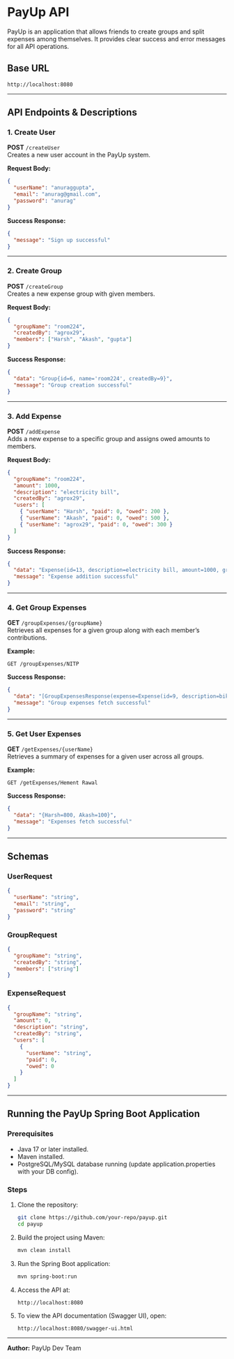 # PayUp API

PayUp is an application that allows friends to create groups and split expenses among themselves.
It provides clear success and error messages for all API operations.

## Base URL
```
http://localhost:8080
```

---

## API Endpoints & Descriptions

### 1. Create User
**POST** `/createUser`  
Creates a new user account in the PayUp system.

**Request Body:**
```json
{
  "userName": "anuraggupta",
  "email": "anurag@gmail.com",
  "password": "anurag"
}
```

**Success Response:**
```json
{
  "message": "Sign up successful"
}
```

---

### 2. Create Group
**POST** `/createGroup`  
Creates a new expense group with given members.

**Request Body:**
```json
{
  "groupName": "room224",
  "createdBy": "agrox29",
  "members": ["Harsh", "Akash", "gupta"]
}
```

**Success Response:**
```json
{
  "data": "Group{id=6, name='room224', createdBy=9}",
  "message": "Group creation successful"
}
```

---

### 3. Add Expense
**POST** `/addExpense`  
Adds a new expense to a specific group and assigns owed amounts to members.

**Request Body:**
```json
{
  "groupName": "room224",
  "amount": 1000,
  "description": "electricity bill",
  "createdBy": "agrox29",
  "users": [
    { "userName": "Harsh", "paid": 0, "owed": 200 },
    { "userName": "Akash", "paid": 0, "owed": 500 },
    { "userName": "agrox29", "paid": 0, "owed": 300 }
  ]
}
```

**Success Response:**
```json
{
  "data": "Expense(id=13, description=electricity bill, amount=1000, groupId=6, createdBy=agrox29, createdAt=null)",
  "message": "Expense addition successful"
}
```

---

### 4. Get Group Expenses
**GET** `/groupExpenses/{groupName}`  
Retrieves all expenses for a given group along with each member’s contributions.

**Example:**
```
GET /groupExpenses/NITP
```

**Success Response:**
```json
{
  "data": "[GroupExpensesResponse(expense=Expense(id=9, description=bikeTrip, amount=900, groupId=4, createdBy=Vikram, createdAt=null), userExpenses=[UserExpense(userName=Akash, paid=0, owed=300), UserExpense(userName=Vikram, paid=900, owed=300), UserExpense(userName=Kamla, paid=0, owed=300)])]",
  "message": "Group expenses fetch successful"
}
```

---

### 5. Get User Expenses
**GET** `/getExpenses/{userName}`  
Retrieves a summary of expenses for a given user across all groups.

**Example:**
```
GET /getExpenses/Hement Rawal
```

**Success Response:**
```json
{
  "data": "{Harsh=800, Akash=100}",
  "message": "Expenses fetch successful"
}
```

---

## Schemas

### UserRequest
```json
{
  "userName": "string",
  "email": "string",
  "password": "string"
}
```

### GroupRequest
```json
{
  "groupName": "string",
  "createdBy": "string",
  "members": ["string"]
}
```

### ExpenseRequest
```json
{
  "groupName": "string",
  "amount": 0,
  "description": "string",
  "createdBy": "string",
  "users": [
    {
      "userName": "string",
      "paid": 0,
      "owed": 0
    }
  ]
}
```

---

## Running the PayUp Spring Boot Application

### Prerequisites
- Java 17 or later installed.
- Maven installed.
- PostgreSQL/MySQL database running (update application.properties with your DB config).

### Steps
1. Clone the repository:
   ```bash
   git clone https://github.com/your-repo/payup.git
   cd payup
   ```

2. Build the project using Maven:
   ```bash
   mvn clean install
   ```

3. Run the Spring Boot application:
   ```bash
   mvn spring-boot:run
   ```

4. Access the API at:
   ```
   http://localhost:8080
   ```

5. To view the API documentation (Swagger UI), open:
   ```
   http://localhost:8080/swagger-ui.html
   ```

---

**Author:** PayUp Dev Team
